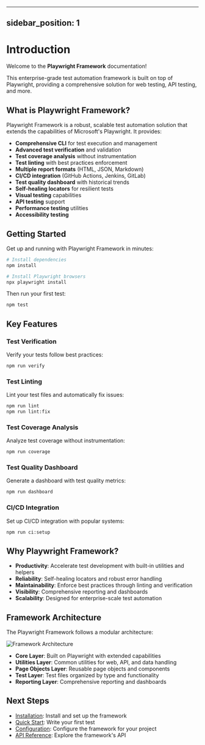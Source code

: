 <!-- Source: /Users/mzahirudeen/playwright-framework/docs/docusaurus/docs/getting-started/introduction.md -->

---
sidebar_position: 1
---

# Introduction

Welcome to the **Playwright Framework** documentation!

This enterprise-grade test automation framework is built on top of Playwright, providing a comprehensive solution for web testing, API testing, and more.

## What is Playwright Framework?

Playwright Framework is a robust, scalable test automation solution that extends the capabilities of Microsoft's Playwright. It provides:

- **Comprehensive CLI** for test execution and management
- **Advanced test verification** and validation
- **Test coverage analysis** without instrumentation
- **Test linting** with best practices enforcement
- **Multiple report formats** (HTML, JSON, Markdown)
- **CI/CD integration** (GitHub Actions, Jenkins, GitLab)
- **Test quality dashboard** with historical trends
- **Self-healing locators** for resilient tests
- **Visual testing** capabilities
- **API testing** support
- **Performance testing** utilities
- **Accessibility testing**

## Getting Started

Get up and running with Playwright Framework in minutes:

```bash
# Install dependencies
npm install

# Install Playwright browsers
npx playwright install
```

Then run your first test:

```bash
npm test
```

## Key Features

### Test Verification

Verify your tests follow best practices:

```bash
npm run verify
```

### Test Linting

Lint your test files and automatically fix issues:

```bash
npm run lint
npm run lint:fix
```

### Test Coverage Analysis

Analyze test coverage without instrumentation:

```bash
npm run coverage
```

### Test Quality Dashboard

Generate a dashboard with test quality metrics:

```bash
npm run dashboard
```

### CI/CD Integration

Set up CI/CD integration with popular systems:

```bash
npm run ci:setup
```

## Why Playwright Framework?

- **Productivity**: Accelerate test development with built-in utilities and helpers
- **Reliability**: Self-healing locators and robust error handling
- **Maintainability**: Enforce best practices through linting and verification
- **Visibility**: Comprehensive reporting and dashboards
- **Scalability**: Designed for enterprise-scale test automation

## Framework Architecture

The Playwright Framework follows a modular architecture:

![Framework Architecture](../assets/framework-architecture.png)

- **Core Layer**: Built on Playwright with extended capabilities
- **Utilities Layer**: Common utilities for web, API, and data handling
- **Page Objects Layer**: Reusable page objects and components
- **Test Layer**: Test files organized by type and functionality
- **Reporting Layer**: Comprehensive reporting and dashboards

## Next Steps

- [Installation](installation): Install and set up the framework
- [Quick Start](quick-start): Write your first test
- [Configuration](configuration): Configure the framework for your project
- [API Reference](../api/cli): Explore the framework's API